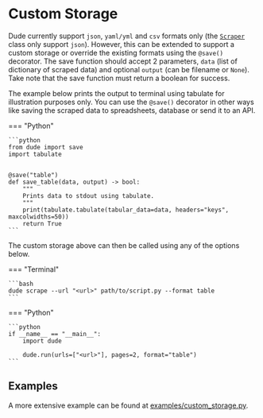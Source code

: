 # Custom Storage

Dude currently support `json`, `yaml/yml` and `csv` formats only (the [`Scraper`](07_the_scraper_application_class.html) class only support `json`). 
However, this can be extended to support a custom storage or override the existing formats using the `@save()` decorator.
The save function should accept 2 parameters, `data` (list of dictionary of scraped data) and optional `output` (can be filename or `None`).
Take note that the save function must return a boolean for success.

The example below prints the output to terminal using tabulate for illustration purposes only. 
You can use the `@save()` decorator in other ways like saving the scraped data to spreadsheets, database or send it to an API.

=== "Python"

    ```python
    from dude import save
    import tabulate


    @save("table")
    def save_table(data, output) -> bool:
        """
        Prints data to stdout using tabulate.
        """
        print(tabulate.tabulate(tabular_data=data, headers="keys", maxcolwidths=50))
        return True
    ```

The custom storage above can then be called using any of the options below.


=== "Terminal"

    ```bash
    dude scrape --url "<url>" path/to/script.py --format table
    ```

=== "Python"

    ```python
    if __name__ == "__main__":
        import dude
    
        dude.run(urls=["<url>"], pages=2, format="table")
    ```

## Examples

A more extensive example can be found at [examples/custom_storage.py](https://github.com/roniemartinez/dude/tree/master/examples/custom_storage.py).
